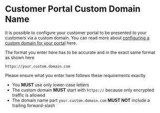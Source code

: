 # Customer Portal Custom Domain Name

It is possible to configure your customer portal to be presented to your customers via a custom domain.  You can read more about [configuring a custom domain for your portal](/esp-config/customer-portal/configure-custom-domain) here. 

The format you enter here has to be accurate and in the exact same format as shown here 

`https://your.custom.domain.com`

Please ensure what you enter here follows these requirements exactly

- You __MUST__ use only lower-case letters
- The custom domain __MUST__ start with `https://` because only encrypted traffic is allowed
- The domain name part `your.custom.domain.com` __MUST NOT__ include a trailing forward-slash
